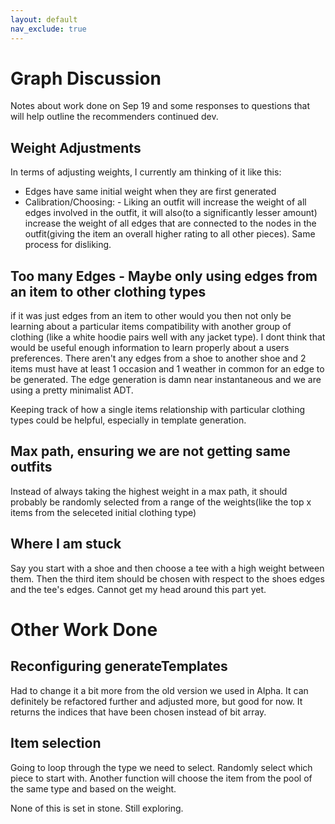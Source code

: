 ```yaml
---
layout: default
nav_exclude: true
---
```

# Graph Discussion

Notes about work done on Sep 19 and some responses to questions that will help outline the recommenders continued dev.

## Weight Adjustments

In terms of adjusting weights, I currently am thinking of it like this:
- Edges have same initial weight when they are first generated
- Calibration/Choosing:
       - Liking an outfit will increase the weight of all edges involved in the outfit, it will also(to a significantly lesser amount) increase the weight of all edges that are connected to the nodes in the outfit(giving the item an overall higher rating to all other pieces). Same process for disliking. 


## Too many Edges - Maybe only using edges from an item to other clothing types

if it was just edges from an item to other  would you then not only be learning about a particular items compatibility with another group of clothing (like a white hoodie pairs well with any jacket type). I dont think that would be useful enough information to learn properly about a users preferences. There aren't any edges from a shoe to another shoe and 2 items must have at least 1 occasion and 1 weather in common for an edge to be generated. The edge generation is damn near instantaneous and we are using a pretty minimalist ADT. 

Keeping track of how a single items relationship with particular clothing types could be helpful, especially in template generation.


## Max path, ensuring we are not getting same outfits

Instead of always taking the highest weight in a max path, it should probably be randomly selected from a range of the weights(like the top x items from the seleceted initial clothing type) 

## Where I am stuck

Say you start with a shoe and then choose a tee with a high weight between them. Then the third item should be chosen with respect to the shoes edges and the tee's edges. Cannot get my head around this part yet. 

# Other Work Done

## Reconfiguring generateTemplates

Had to change it a bit more from the old version we used in Alpha. It can definitely be refactored further and adjusted more, but good for now. It returns the indices that have been chosen instead of bit array.

## Item selection

Going to loop through the type we need to select. Randomly select which piece to start with. Another function will choose the item from the pool of the same type and based on the weight. 

None of this is set in stone. Still exploring. 

